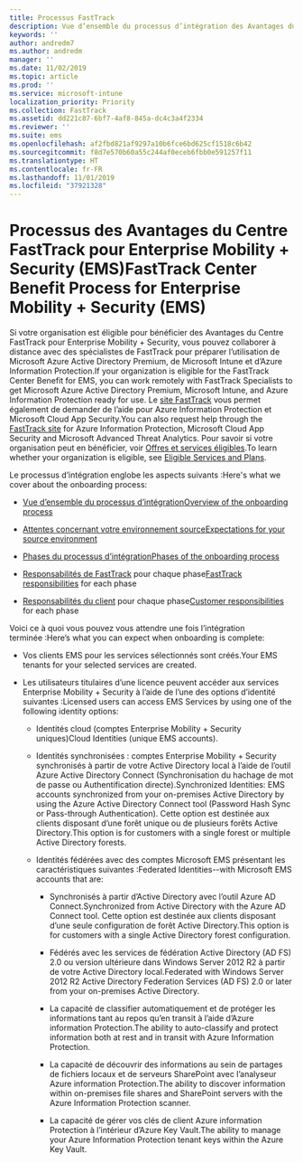 ```yaml
---
title: Processus FastTrack
description: Vue d’ensemble du processus d’intégration des Avantages du Centre FastTrack
keywords: ''
author: andredm7
ms.author: andredm
manager: ''
ms.date: 11/02/2019
ms.topic: article
ms.prod: ''
ms.service: microsoft-intune
localization_priority: Priority
ms.collection: FastTrack
ms.assetid: dd221c87-6bf7-4af8-845a-dc4c3a4f2334
ms.reviewer: ''
ms.suite: ems
ms.openlocfilehash: af2fbd821af9297a10b6fce6bd625cf1518c6b42
ms.sourcegitcommit: f8d7e570b60a55c244af0eceb6fbb0e591257f11
ms.translationtype: HT
ms.contentlocale: fr-FR
ms.lasthandoff: 11/01/2019
ms.locfileid: "37921328"
---
```

# <a name="fasttrack-center-benefit-process-for-enterprise-mobility--security-ems"></a><span data-ttu-id="986f8-103">Processus des Avantages du Centre FastTrack pour Enterprise Mobility + Security (EMS)</span><span class="sxs-lookup"><span data-stu-id="986f8-103">FastTrack Center Benefit Process for Enterprise Mobility + Security (EMS)</span></span>
<span data-ttu-id="986f8-104">Si votre organisation est éligible pour bénéficier des Avantages du Centre FastTrack pour Enterprise Mobility + Security, vous pouvez collaborer à distance avec des spécialistes de FastTrack pour préparer l’utilisation de Microsoft Azure Active Directory Premium, de Microsoft Intune et d’Azure Information Protection.</span><span class="sxs-lookup"><span data-stu-id="986f8-104">If your organization is eligible for the FastTrack Center Benefit for EMS, you can work remotely with FastTrack Specialists to get Microsoft Azure Active Directory Premium, Microsoft Intune, and Azure Information Protection ready for use.</span></span> <span data-ttu-id="986f8-105">Le [site FastTrack](https://www.microsoft.com/fasttrack/microsoft-365/ems) vous permet également de demander de l’aide pour Azure Information Protection et Microsoft Cloud App Security.</span><span class="sxs-lookup"><span data-stu-id="986f8-105">You can also request help through the [FastTrack site](https://www.microsoft.com/fasttrack/microsoft-365/ems) for Azure Information Protection, Microsoft Cloud App Security and Microsoft Advanced Threat Analytics.</span></span> <span data-ttu-id="986f8-106">Pour savoir si votre organisation peut en bénéficier, voir [Offres et services éligibles](M365-eligible-services-and-plans.md).</span><span class="sxs-lookup"><span data-stu-id="986f8-106">To learn whether your organization is eligible, see [Eligible Services and Plans](M365-eligible-services-and-plans.md).</span></span>


<span data-ttu-id="986f8-107">Le processus d’intégration englobe les aspects suivants :</span><span class="sxs-lookup"><span data-stu-id="986f8-107">Here's what we cover about the onboarding process:</span></span>

-   [<span data-ttu-id="986f8-108">Vue d’ensemble du processus d’intégration</span><span class="sxs-lookup"><span data-stu-id="986f8-108">Overview of the onboarding process</span></span>](EMS-fasttrack-benefit-overview.md)

-   [<span data-ttu-id="986f8-109">Attentes concernant votre environnement source</span><span class="sxs-lookup"><span data-stu-id="986f8-109">Expectations for your source environment</span></span>](EMS-source-environment-expectations.md)

-   [<span data-ttu-id="986f8-110">Phases du processus d’intégration</span><span class="sxs-lookup"><span data-stu-id="986f8-110">Phases of the onboarding process</span></span>](EMS-onboarding-phases.md)

-   <span data-ttu-id="986f8-111">[Responsabilités de FastTrack](EMS-fasttrack-responsibilities.md) pour chaque phase</span><span class="sxs-lookup"><span data-stu-id="986f8-111">[FastTrack responsibilities](EMS-fasttrack-responsibilities.md) for each phase</span></span>

-   <span data-ttu-id="986f8-112">[Responsabilités du client](EMS-your-responsibilities.md) pour chaque phase</span><span class="sxs-lookup"><span data-stu-id="986f8-112">[Customer responsibilities](EMS-your-responsibilities.md) for each phase</span></span>

<span data-ttu-id="986f8-113">Voici ce à quoi vous pouvez vous attendre une fois l’intégration terminée :</span><span class="sxs-lookup"><span data-stu-id="986f8-113">Here’s what you can expect when onboarding is complete:</span></span>

-   <span data-ttu-id="986f8-114">Vos clients EMS pour les services sélectionnés sont créés.</span><span class="sxs-lookup"><span data-stu-id="986f8-114">Your EMS tenants for your selected services are created.</span></span>

-   <span data-ttu-id="986f8-115">Les utilisateurs titulaires d’une licence peuvent accéder aux services Enterprise Mobility + Security à l’aide de l’une des options d’identité suivantes :</span><span class="sxs-lookup"><span data-stu-id="986f8-115">Licensed users can access EMS Services by using one of the following identity options:</span></span>

    -   <span data-ttu-id="986f8-116">Identités cloud (comptes Enterprise Mobility + Security uniques)</span><span class="sxs-lookup"><span data-stu-id="986f8-116">Cloud Identities (unique EMS accounts).</span></span>

    -   <span data-ttu-id="986f8-117">Identités synchronisées : comptes Enterprise Mobility + Security synchronisés à partir de votre Active Directory local à l’aide de l’outil Azure Active Directory Connect (Synchronisation du hachage de mot de passe ou Authentification directe).</span><span class="sxs-lookup"><span data-stu-id="986f8-117">Synchronized Identities: EMS accounts synchronized from your on-premises Active Directory by using the Azure Active Directory Connect tool (Password Hash Sync or Pass-through Authentication).</span></span> <span data-ttu-id="986f8-118">Cette option est destinée aux clients disposant d’une forêt unique ou de plusieurs forêts Active Directory.</span><span class="sxs-lookup"><span data-stu-id="986f8-118">This option is for customers with a single forest or multiple Active Directory forests.</span></span>

    -   <span data-ttu-id="986f8-119">Identités fédérées avec des comptes Microsoft EMS présentant les caractéristiques suivantes :</span><span class="sxs-lookup"><span data-stu-id="986f8-119">Federated Identities--with Microsoft EMS accounts that are:</span></span>

        -   <span data-ttu-id="986f8-120">Synchronisés à partir d’Active Directory avec l’outil Azure AD Connect.</span><span class="sxs-lookup"><span data-stu-id="986f8-120">Synchronized from Active Directory with the Azure AD Connect tool.</span></span> <span data-ttu-id="986f8-121">Cette option est destinée aux clients disposant d’une seule configuration de forêt Active Directory.</span><span class="sxs-lookup"><span data-stu-id="986f8-121">This option is for customers with a single Active Directory forest configuration.</span></span>

        -   <span data-ttu-id="986f8-122">Fédérés avec les services de fédération Active Directory (AD FS) 2.0 ou version ultérieure dans Windows Server 2012 R2 à partir de votre Active Directory local.</span><span class="sxs-lookup"><span data-stu-id="986f8-122">Federated with Windows Server 2012 R2 Active Directory Federation Services (AD FS) 2.0 or later from your on-premises Active Directory.</span></span>

        -   <span data-ttu-id="986f8-123">La capacité de classifier automatiquement et de protéger les informations tant au repos qu’en transit à l’aide d’Azure information Protection.</span><span class="sxs-lookup"><span data-stu-id="986f8-123">The ability to auto-classify and protect information both at rest and in transit with Azure Information Protection.</span></span> 

        -   <span data-ttu-id="986f8-124">La capacité de découvrir des informations au sein de partages de fichiers locaux et de serveurs SharePoint avec l’analyseur Azure information Protection.</span><span class="sxs-lookup"><span data-stu-id="986f8-124">The ability to discover information within on-premises file shares and SharePoint servers with the Azure Information Protection scanner.</span></span> 

        -   <span data-ttu-id="986f8-125">La capacité de gérer vos clés de client Azure information Protection à l’intérieur d’Azure Key Vault.</span><span class="sxs-lookup"><span data-stu-id="986f8-125">The ability to manage your Azure Information Protection tenant keys within the Azure Key Vault.</span></span> 
